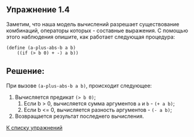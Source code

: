 ## Упражнение 1.4

Заметим, что наша модель вычислений разрешает существование комбинаций, операторы которых - составные выражения. С помощью этого наблюдения опишите, как работает следующая процедура:

```racket
(define (a-plus-abs-b a b)
    ((if (> b 0) + -) a b))
```
    
## Решение:

При вызове `(a-plus-abs-b a b)`, происходит следующее:

1. Вычисляется предикат `(> b 0)`;
    1. Если b > 0, вычисляется сумма аргументов `a` и `b` - `(+ a b)`;
    2. Если b <= 0, вычисляется разность аргументов - `(- a b)`;
2. Возвращается результат последнего вычисления.

[К списку упражнений](../index.md)
